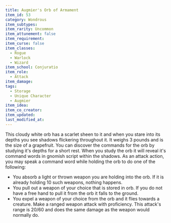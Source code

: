 ```yaml
---
title: Augmier's Orb of Armament
item_id: 53
category: Wondrous
item_subtypes:
item_rarity: Uncommon
item_attunement: false
item_requirement:
item_curse: false
item_classes:
  - Rogue
  - Warlock
  - Wizard
item_school: Conjuratio
item_role:
  - Attack
item_damage:
tags:
  - Storage
  - Unique Character
  - Augmier
item_idea:
item_co_creator:
item_updated:
last_modified_at:
---
```

This cloudy white orb has a scarlet sheen to it and when you stare into its depths you see shadows flickering throughout it. It weighs 3 pounds and is the size of a grapefruit. You can discover the commands for the orb by studying it's depths for a short rest. When you study the orb it will reveal it's command words in gnomish script within the shadows. As an attack action, you may speak a command word while holding the orb to do one of the following:
- You absorb a light or thrown weapon you are holding into the orb. If it is already holding 10 such weapons, nothing happens.
- You pull out a weapon of your choice that is stored in orb. If you do not have a free hand to pull it from the orb it falls to the ground.
- You expel a weapon of your choice from the orb and it flies towards a creature. Make a ranged weapon attack with proficiency. This attack's range is 20/60 and does the same damage as the weapon would normally do.
